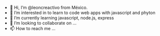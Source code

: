 - 👋 Hi, I’m @leoncreactivo from México.
- 👀 I’m interested in to learn to code web apps with javascript and phyton
- 🌱 I’m currently learning javascript, node.js, express 
- 💞️ I’m looking to collaborate on ...
- 📫 How to reach me ...

<!---
leoncreactivo/leoncreactivo is a ✨ special ✨ repository because its `README.md` (this file) appears on your GitHub profile.
You can click the Preview link to take a look at your changes.
--->
